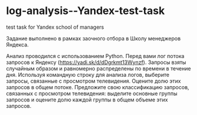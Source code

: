 # log-analysis--Yandex-test-task
test task for Yandex school of managers

Задание выполнено в рамках заочного отбора в Школу менеджеров Яндекса.<p> Анализ проводился с использованием Python.
Перед вами лог потока запросов к Яндексу (https://yadi.sk/d/dDgrkmt13Wynzf). Запросы взяты случайным образом и равномерно распределены по времени в течение дня. Используя командную строку для анализа логов, выберите запросы, связанные с просмотром телевидения. Оцените долю этих запросов в общем потоке. Предложите свою классификацию запросов, связанных с просмотром телевидения: выделите основные группы запросов и оцените долю каждой группы в общем объеме этих запросов. 

